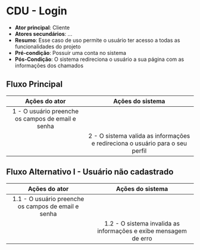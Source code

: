 # CDU - Login

- **Ator principal**: Cliente
- **Atores secundários**: ...	 
- **Resumo**: Esse caso de uso permite o usuário ter acesso a todas as funcionalidades do projeto
- **Pré-condição**: Possuir uma conta no sistema
- **Pós-Condição**: O sistema redireciona o usuário a sua página com as informações dos chamados

## Fluxo Principal
| Ações do ator | Ações do sistema |
| :-----------------: | :-----------------: | 
| 1 - O usuário preenche os campos de email e senha  | |  
| | 2 - O sistema valida as informações e redireciona o usuário para o seu perfil | 

## Fluxo Alternativo I - Usuário não cadastrado
| Ações do ator | Ações do sistema |
| :-----------------: |:-----------------: | 
| 1.1 - O usuário preenche os campos de email e senha  | |  
| | 1.2 - O sistema invalida as informações e exibe mensagem de erro|



